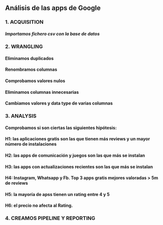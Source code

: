 
## Análisis de las apps de Google

### 1. ACQUISITION

##### Importamos fichero csv con la base de datos

### 2. WRANGLING

#### Eliminamos duplicados

#### Renombramos columnas

#### Comprobamos valores nulos

#### Eliminamos columnas innecesarias

#### Cambiamos valores y data type de varias columnas

### 3. ANALYSIS

#### Comprobamos si son ciertas las siguientes hipótesis:

#### H1: las aplicaciones gratis son las que tienen más reviews y un mayor número de instalaciones

#### H2: las apps de comunicación y juegos son las que más se instalan

#### H3: las apps con actualizaciones recientes son las que más se instalan

#### H4: Instagram, Whatsapp y Fb. Top 3 apps gratis mejores valoradas > 5m de reviews 

#### H5: la mayoría de apss tienen un rating entre 4 y 5

#### H6: el precio no afecta al Rating.

### 4. CREAMOS PIPELINE Y REPORTING
